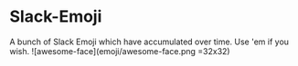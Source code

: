 # Slack-Emoji
A bunch of Slack Emoji which have accumulated over time. Use 'em if you wish.
![awesome-face](emoji/awesome-face.png =32x32)
